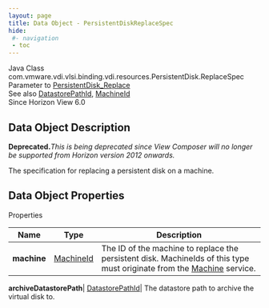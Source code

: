 ```yaml
---
layout: page
title: Data Object - PersistentDiskReplaceSpec
hide:
 #- navigation
 - toc
---
```






Java Class
    com.vmware.vdi.vlsi.binding.vdi.resources.PersistentDisk.ReplaceSpec  
Parameter to
     [PersistentDisk_Replace](vdi.resources.PersistentDisk.md#replace)  
See also
     [DatastorePathId](vdi.entity.DatastorePathId.md), [MachineId](vdi.entity.MachineId.md)  
Since 
    Horizon View 6.0

## Data Object Description 

**Deprecated.**_This is being deprecated since View Composer will no longer be supported from Horizon version 2012 onwards._

The specification for replacing a persistent disk on a machine. 

## Data Object Properties

Properties

Name |  Type |  Description   
---|---|---  
**machine**| [MachineId](vdi.entity.MachineId.md)|  The ID of the machine to replace the persistent disk. MachineIds of this type must originate from the [Machine](vdi.resources.Machine.md) service.   
  
**archiveDatastorePath**| [DatastorePathId](vdi.entity.DatastorePathId.md)|  The datastore path to archive the virtual disk to.   
  
  
  
   
  
  


